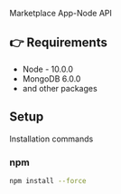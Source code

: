 Marketplace App-Node API

## 👉 Requirements

- Node - 10.0.0
- MongoDB 6.0.0
- and other packages
   

## Setup

Installation commands

### npm

```sh
npm install --force 
```

